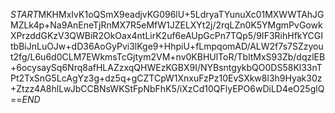 $START$MKHMxIvK1oQSmX9eadjvKG096lU+5LdryaTYunuXc01MXWWTAhJGMZLk4p+Na9AnEneTjRnMX7R5eMfW1JZELXYt2j/2rqLZn0K5YMgmPvGowkXPrzddGKzV3QWBiR2OkOax4ntLirK2uf6eAUpGcPn7TQp5/9IF3RihHfkYCGItbBiJnLuOJw+dD36AoGyPvi3lKge9+HhpiU+fLmpqomAD/ALW2f7s7SZzyout2fg/L6u6d0CLM7EWkmsTcGjtym2VM+nv0KBHUlToR/TbltMxS93Zb/dqzlEB+6ocysaySq6Nrq8afHLAZzxqQHWEzKGBX9I/NYBsntgykbQO0DS58Kl33nTPt2TxSnG5LcAgYz3g+dz5q+gCZTCpW1XnxuFzPz10EvSXkw8l3h9Hyak30z+Ztzz4A8hlLwJbCCBNsWKStFpNbFhK5/iXzCd10QFlyEPO6wDiLD4eO25glQ==$END$